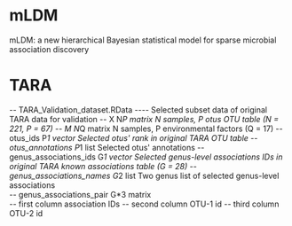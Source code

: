 # mLDM
mLDM: a new hierarchical Bayesian statistical model for sparse microbial association discovery

# TARA
-- TARA_Validation_dataset.RData ---- Selected subset data of original TARA data for validation
      -- X   N*P matrix  N samples, P otus  OTU table (N = 221, P = 67)
      -- M   N*Q matrix  N samples, P environmental factors (Q = 17)
      -- otus_ids  P*1 vector  Selected otus' rank in original TARA OTU table
      -- otus_annotations  P*1 list  Selected otus' annotations
      -- genus_associations_ids  G*1 vector  Selected genus-level associations IDs in original TARA known associations table (G = 28)
      -- genus_associations_names  G*2 list  Two genus list of selected genus-level associations\
      -- genus_associations_pair  G*3 matrix  
            -- first column  association IDs
            -- second column  OTU-1 id
            -- third column  OTU-2 id

